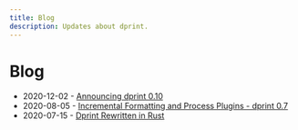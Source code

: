 ```yaml
---
title: Blog
description: Updates about dprint.
---
```


# Blog

- 2020-12-02 - [Announcing dprint 0.10](/blog/announcing-dprint-0-10)
- 2020-08-05 - [Incremental Formatting and Process Plugins - dprint 0.7](/blog/incremental-and-process-plugins)
- 2020-07-15 - [Dprint Rewritten in Rust](/blog/dprint-rewritten-in-rust)

